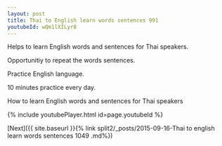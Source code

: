 ```yaml
---
layout: post
title: Thai to English learn words sentences 991 
youtubeId: wQm1lXILyr8
---
```

 
 
Helps to learn English words and sentences for Thai speakers.

Opportunitiy to repeat the words sentences. 

Practice English language. 
 
10 minutes practice every day. 
 
How to learn English words and sentences for Thai speakers 
 
{% include youtubePlayer.html id=page.youtubeId %}
 
 
[Next]({{ site.baseurl }}{% link  split2/_posts/2015-09-16-Thai to english learn words sentences 1049 .md%})
 
